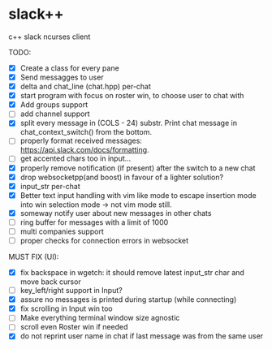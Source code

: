 # slack++
c++ slack ncurses client

TODO:

- [x] Create a class for every pane
- [x] Send messagges to user
- [x] delta and chat_line (chat.hpp) per-chat
- [x] start program with focus on roster win, to choose user to chat with
- [x] Add groups support
- [ ] add channel support
- [x] split every message in (COLS - 24) substr. Print chat message in chat_context_switch() from the bottom.
- [ ] properly format received messages: https://api.slack.com/docs/formatting.
- [ ] get accented chars too in input...
- [x] properly remove notification (if present) after the switch to a new chat
- [x] drop websocketpp(and boost) in favour of a lighter solution?
- [x] input_str per-chat
- [x] Better text input handling with vim like mode to escape insertion mode into win selection mode -> not vim mode still.
- [x] someway notify user about new messages in other chats
- [ ] ring buffer for messages with a limit of 1000
- [ ] multi companies support
- [ ] proper checks for connection errors in websocket

MUST FIX (UI):

- [x] fix backspace in wgetch: it should remove latest input_str char and move back cursor
- [ ] key_left/right support in Input?
- [x] assure no messages is printed during startup (while connecting)
- [x] fix scrolling in Input win too
- [ ] Make everything terminal window size agnostic
- [ ] scroll even Roster win if needed
- [x] do not reprint user name in chat if last message was from the same user
